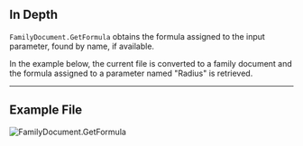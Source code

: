 ## In Depth
`FamilyDocument.GetFormula` obtains the formula assigned to the input parameter, found by name, if available.

In the example below, the current file is converted to a family document and the formula assigned to a parameter named "Radius" is retrieved.
___
## Example File

![FamilyDocument.GetFormula](./Revit.Application.FamilyDocument.GetFormula_img.jpg)

